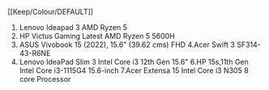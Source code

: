 [[Keep/Colour/DEFAULT]] 


1. Lenovo Ideapad 3 AMD Ryzen 5 
2. HP Victus Gaming Latest AMD Ryzen 5 5600H 
3. ASUS Vivobook 15 (2022), 15.6" (39.62 cms) FHD
4.Acer Swift 3 SF314-43-R6NE
5. Lenovo IdeaPad Slim 3 Intel Core i3 12th Gen 15.6"
 6.HP 15s,11th Gen Intel Core i3-1115G4 15.6-inch
7.Acer Extensa 15 Intel Core i3 N305 8 core Processor
